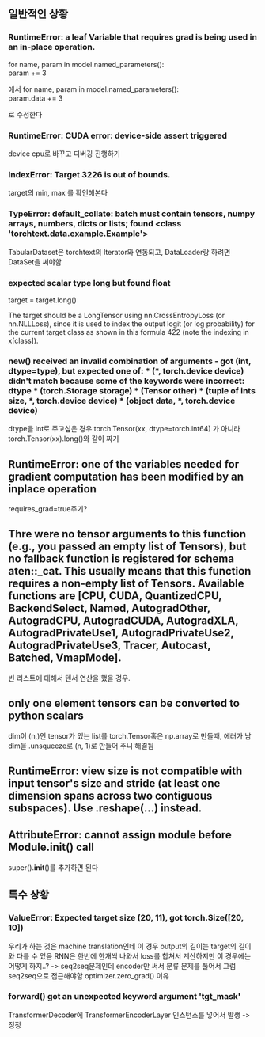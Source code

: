 ## 일반적인 상황

### RuntimeError: a leaf Variable that requires grad is being used in an in-place operation.

for name, param in model.named_parameters():<br>
        param += 3

에서 for name, param in model.named_parameters():<br>
    param.data += 3

로 수정한다 

### RuntimeError: CUDA error: device-side assert triggered
device cpu로 바꾸고 디버깅 진행하기

### IndexError: Target 3226 is out of bounds.
target의 min, max 를 확인해본다 

### TypeError: default_collate: batch must contain tensors, numpy arrays, numbers, dicts or lists; found <class 'torchtext.data.example.Example'>
TabularDataset은 torchtext의 Iterator와 연동되고, DataLoader랑 하려면 DataSet을 써야함


### expected scalar type long but found float 
target = target.long()     

The target should be a LongTensor using nn.CrossEntropyLoss (or nn.NLLLoss), since it is used to index the output logit (or log probability) for the current target class as shown in this formula 422 (note the indexing in x[class]).                                                     
### new() received an invalid combination of arguments - got (int, dtype=type), but expected one of: * (*, torch.device device) didn't match because some of the keywords were incorrect: dtype * (torch.Storage storage) * (Tensor other) * (tuple of ints size, *, torch.device device) * (object data, *, torch.device device)
dtype을 int로 주고싶은 경우
torch.Tensor(xx, dtype=torch.int64) 가 아니라 torch.Tensor(xx).long()와 같이 짜기

## RuntimeError: one of the variables needed for gradient computation has been modified by an inplace operation
requires_grad=true주기?

## Thre were no tensor arguments to this function (e.g., you passed an empty list of Tensors), but no fallback function is registered for schema aten::_cat.  This usually means that this function requires a non-empty list of Tensors.  Available functions are [CPU, CUDA, QuantizedCPU, BackendSelect, Named, AutogradOther, AutogradCPU, AutogradCUDA, AutogradXLA, AutogradPrivateUse1, AutogradPrivateUse2, AutogradPrivateUse3, Tracer, Autocast, Batched, VmapMode].
빈 리스트에 대해서 텐서 연산을 했을 경우. 

## only one element tensors can be converted to python scalars
dim이 (n,)인 tensor가 있는 list를 torch.Tensor혹은 np.array로 만들때, 에러가 남
dim을 .unsqueeze로 (n, 1)로 만들어 주니 해결됨

## RuntimeError: view size is not compatible with input tensor's size and stride (at least one dimension spans across two contiguous subspaces). Use .reshape(...) instead.

## AttributeError: cannot assign module before Module.__init__() call
super().__init__()를 추가하면 된다

## 특수 상황

### ValueError: Expected target size (20, 11), got torch.Size([20, 10])
우리가 하는 것은 machine translation인데 이 경우 output의 길이는 target의 길이와 다를 수 있음
RNN은 한번에 한개씩 나와서 loss를 합쳐서 계산하지만 이 경우에는 어떻게 하지..?
-> seq2seq문제인데 encoder만 써서 분류 문제를 풀어서 그럼 seq2seq으로 접근해야함
optimizer.zero_grad() 이유


### forward() got an unexpected keyword argument 'tgt_mask'
TransformerDecoder에 TransformerEncoderLayer 인스턴스를 넣어서 발생 -> 정정
